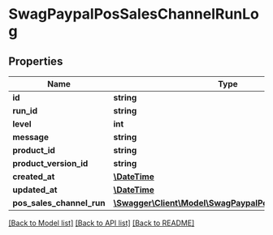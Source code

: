 # SwagPaypalPosSalesChannelRunLog

## Properties
Name | Type | Description | Notes
------------ | ------------- | ------------- | -------------
**id** | **string** |  | [optional] 
**run_id** | **string** |  | 
**level** | **int** |  | 
**message** | **string** |  | 
**product_id** | **string** |  | [optional] 
**product_version_id** | **string** |  | [optional] 
**created_at** | [**\DateTime**](\DateTime.md) |  | 
**updated_at** | [**\DateTime**](\DateTime.md) |  | [optional] 
**pos_sales_channel_run** | [**\Swagger\Client\Model\SwagPaypalPosSalesChannelRun**](SwagPaypalPosSalesChannelRun.md) |  | [optional] 

[[Back to Model list]](../../README.md#documentation-for-models) [[Back to API list]](../../README.md#documentation-for-api-endpoints) [[Back to README]](../../README.md)

